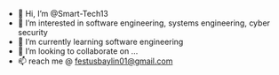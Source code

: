- 👋 Hi, I’m @Smart-Tech13
- 👀 I’m interested in software engineering, systems engineering, cyber security 
- 🌱 I’m currently learning software engineering 
- 💞️ I’m looking to collaborate on ...
- 📫 reach me @ festusbaylin01@gmail.com

<!---
Smart-Tech13/Smart-Tech13 is a ✨ special ✨ repository because its `README.md` (this file) appears on your GitHub profile.
You can click the Preview link to take a look at your changes.
--->
